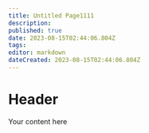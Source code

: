 ```yaml
---
title: Untitled Page1111
description: 
published: true
date: 2023-08-15T02:44:06.804Z
tags: 
editor: markdown
dateCreated: 2023-08-15T02:44:06.804Z
---
```


# Header
Your content here